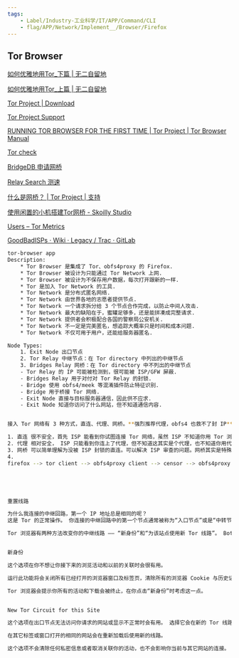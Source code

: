 ```yaml
---
tags:
    - Label/Industry-工业科学/IT/APP/Command/CLI
    - flag/APP/Network/Implement__/Browser/Firefox
---
```


## Tor Browser

[如何优雅地用Tor_下篇 | 无二自留地](https://111111.online/posts/tor_bridges_proxy.html)

[如何优雅地用Tor_上篇 | 无二自留地](https://111111.online/posts/tor_obfs4_proxy.html)

[Tor Project | Download](https://www.torproject.org/download/)

[Tor Project Support](https://support.torproject.org/zh-CN/)

[RUNNING TOR BROWSER FOR THE FIRST TIME | Tor Project | Tor Browser Manual](https://tb-manual.torproject.org/running-tor-browser/)

[Tor check](https://check.torproject.org/)

[BridgeDB 申请网桥](https://bridges.torproject.org/bridges?transport=obfs4)

[Relay Search 测速](https://metrics.torproject.org/rs.html)

[什么是网桥？ | Tor Project | 支持](https://support.torproject.org/zh-CN/censorship/censorship-7/)

[使用闲置的小机搭建Tor网桥 - Skoilly Studio](https://www.skoilly.cn/?p=126)

[Users – Tor Metrics](https://metrics.torproject.org/userstats-bridge-country.html)

[GoodBadISPs · Wiki · Legacy / Trac · GitLab](https://gitlab.torproject.org/legacy/trac/-/wikis/doc/GoodBadISPs)


```bash
tor-browser app
Description:
    * Tor Browser 是集成了 Tor、obfs4proxy 的 Firefox.
    * Tor Browser 被设计为只能通过 Tor Network 上网.
    * Tor Browser 被设计为不保存用户数据，每次打开跟新的一样.
    * Tor 是加入 Tor Network 的工具.
    * Tor Network 是分布式匿名网络.
    * Tor Network 由世界各地的志愿者提供节点.
    * Tor Network 一个请求拆分给 3 个节点合作完成，以防止中间人攻击.
    * Tor Network 最大的缺陷在于，蜜罐足够多，还是能拼凑成完整请求.
    * Tor Network 提供者会积极配合各国的警察局公安机关.
    * Tor Network 不一定是完美匿名，想追踪大概率只是时间和成本问题.
    * Tor Network 不仅可用于用户，还能给服务器匿名.

Node Types:
    1. Exit Node 出口节点
    2. Tor Relay 中继节点：在 Tor directory 中列出的中继节点
    3. Bridges Relay 网桥：在 Tor directory 中不列出的中继节点
    - Tor Relay 的 IP 可能被检测到，很可能被 ISP/GFW 屏蔽.
    - Bridges Relay 用于对付对 Tor Relay 的封锁.
    - Bridge 使用 obfs4/meek 等混淆插件防止特征识别.
    - Bridge 用于桥接 Tor 网络.
    - Exit Node 直接与目标服务器通信，因此供不应求.
    - Exit Node 知道你访问了什么网站，但不知道通信内容.


接入 Tor 网络有 3 种方式，直连、代理、网桥。**强烈推荐代理，obfs4 也救不了封 IP**

1. 直连 很不安全，首先 ISP 能看到你试图连接 Tor 网络，虽然 ISP 不知道你用 Tor 浏览了什么内容，但它可以直接封了 Tor 网络，你连连都连不上。
2. 代理 相对安全， ISP 只能看到你连上了代理，但不知道这其实是个代理，也不知道你用代理去连接 Tor 网络，更不知道你通过 Tor 网络访问了什么。常见代理有 v2ray ss ssr。
3. 网桥 可以简单理解为没被 ISP 封锁的直连。可以解决 ISP 审查的问题。网桥其实是特殊的「入口节点」，网桥与普通中继不同，它们并未公开列出，因此对手无法轻易识别它们。因为网桥地址非公开，您需要自行请求。网桥方式是「特殊的直连」，ISP 虽然知道你连接了 Bridge，但不知道 Bridge 其实是 Tor 网络的一部分，而会把 Bridge 当成普通服务器。
4. 
firefox --> tor client --> obfs4proxy client --> censor --> obfs4proxy server --> tor bridge





重置线路

为什么我连接的中继回路，第一个 IP 地址总是相同的呢？
这是 Tor 的正常操作。 你连接的中继回路中的第一个节点通常被称为“入口节点”或是“中转节点""。 它是一个快速且稳定的节点，并且将会在您的中继回路中维持两到三个月，用来抵挡破解匿名攻击。 其余的中继会在你每次访问新网站时改变，这三个 Tor 中继会一起提供完整的隐私保护。

Tor 浏览器有两种方法改变你的中继线路 —— “新身份”和“为该站点使用新 Tor 线路”。 Both options are located in the hamburger menu ("≡"). You can also access the New Circuit option inside the site information menu in the URL bar, and the New Identity option by clicking the small sparky broom icon at the top-right of the screen.


新身份

这个选项在你不想让你接下来的浏览活动和以前的关联时会很有用。

运行此功能将会关闭所有已经打开的浏览器窗口及标签页，清除所有的浏览器 Cookie 与历史记录等个人信息，并且为后续所有的网络连接创建新的洋葱路由回路。

Tor 浏览器会提示你所有的活动和下载会被终止，在你点击“新身份”时考虑这一点。


New Tor Circuit for this Site

这个选项在出口节点无法访问你请求的网站或显示不正常时会有用。 选择它会在新的 Tor 线路上加载当前标签页。

在其它标签或窗口打开的相同的网站会在重新加载后使用新的线路。

这个选项不会清除任何私密信息或者取消关联你的活动，也不会影响你当前与其它网站的连接。



```